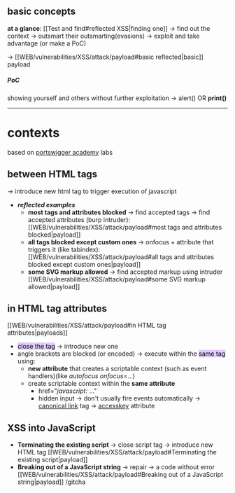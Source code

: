 ## basic concepts
**at a glance**: [[Test and find#reflected XSS|finding one]] -> find out the context -> outsmart their outsmarting(evasions) -> exploit and take advantage (or make a PoC)

-> [[WEB/vulnerabilities/XSS/attack/payload#basic reflected|basic]] payload
##### PoC
showing yourself and others without further exploitation  -> alert() OR **print()**

---
# contexts 
based on [portswigger academy](https://portswigger.net/web-security/cross-site-scripting/contexts) labs 
## between HTML tags

-> introduce new html tag to trigger execution of javascript
- ***reflected examples***
  - **most tags and attributes blocked** -> find accepted tags -> find accepted attributes (burp intruder): [[WEB/vulnerabilities/XSS/attack/payload#most tags and attributes blocked|payload]]
  - **all tags blocked except custom ones** -> onfocus + attribute that triggers it (like tabindex): [[WEB/vulnerabilities/XSS/attack/payload#all tags and attributes blocked except custom ones|payload]]
  - **some SVG markup allowed** -> find accepted markup using intruder [[WEB/vulnerabilities/XSS/attack/payload#some SVG markup allowed|payload]]

## in HTML tag attributes

[[WEB/vulnerabilities/XSS/attack/payload#in HTML tag attributes|payloads]]

- <mark style="background: #D2B3FFA6;">close the tag</mark> -> introduce new one 
- angle brackets are blocked (or encoded) -> execute within the <mark style="background: #D2B3FFA6;">same tag</mark> using:
  - **new attribute** that creates a scriptable context (such as event handlers)(like _autofocus onfocus_=...) 
  - create scriptable context within the **same attribute**
    - href="_javascript:_ ..."
    -  hidden input -> don't usually fire events automatically -> [canonical link](https://ahrefs.com/blog/canonical-tags/) tag -> [accesskey](https://portswigger.net/research/xss-in-hidden-input-fields) attribute

## XSS into JavaScript

- **Terminating the existing script** -> close script tag -> introduce new HTML tag [[WEB/vulnerabilities/XSS/attack/payload#Terminating the existing script|payload]]
- **Breaking out of a JavaScript string** -> repair -> a code without error [[WEB/vulnerabilities/XSS/attack/payload#Breaking out of a JavaScript string|payload]]
  /gitcha